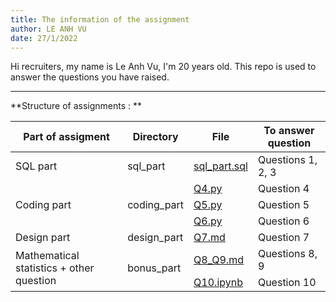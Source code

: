 ```yaml
---
title: The information of the assignment
author: LE ANH VU
date: 27/1/2022
---
```


Hi recruiters, my name is Le Anh Vu, I'm 20 years old. This repo is used to answer the questions you have raised. 

---



**Structure of assignments : **

<table>
    <thead>
		<tr>
            <th>Part of assigment</th>
            <th>Directory</th>
            <th>File</th>
            <th>To answer question</th>
        </tr>
    </thead>
    <tbody>
        <tr>
            <td>SQL part</td>
            <td>sql_part</td>
            <td><a href="./sql_part/sql_part.sql">sql_part.sql</a></td>
            <td>Questions 1, 2, 3</td>
        </tr>
        <tr>
            <td rowspan=3 style="vertical-align:middle">Coding part</td>
        	<td rowspan=3 style="vertical-align:middle">coding_part</td>
        	<td><a href="./coding_part/Q4.py">Q4.py</a></td>
        	<td>Question 4</td>
        </tr>
        <tr>
            <td><a href="./coding_part/Q5.py">Q5.py</a></td>
            <td>Question 5</td>
        </tr>
        <tr>
            <td><a href="./coding_part/Q6.py">Q6.py</a></td>
            <td>Question 6</td>
        </tr>
        <tr>
            <td>Design part</td>
        	<td>design_part</td>
        	<td><a href="./design_part/Q7.md">Q7.md</a></td>
        	<td>Question 7</td>
        </tr>
        <tr>
            <td rowspan=2 style="vertical-align:middle">Mathematical statistics + other question</td>
            <td rowspan=2 style="vertical-align:middle">bonus_part</td>
            <td><a href="./bonus_part/Q8_Q9.md">Q8_Q9.md</a></td>
            <td>Questions 8, 9</td>
        </tr>
        <tr>
            <td><a href="./bonus_part/Q10.ipynb">Q10.ipynb</a></td>
            <td>Question 10</td>
        </tr>
    </tbody>
</table>

